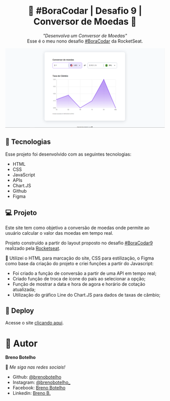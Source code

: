 <h1 align="center"> 👾 #BoraCodar | Desafio 9 | Conversor de Moedas 👾 </h1>

<p align="center">
    <i> "Desenvolva um Conversor de Moedas" </i> 
    <br> Esse é o meu nono desafio <a href="https://boracodar.dev/">#BoraCodar</a> da RocketSeat.
</p>

![..](./print-site/print.png)

## 🚀 Tecnologias

Esse projeto foi desenvolvido com as seguintes tecnologias:

- HTML
- CSS
- JavaScript
- APIs
- Chart.JS
- Github
- Figma

## 💻 Projeto

Este site tem como objetivo a conversão de moedas onde permite ao usuário calcular o valor das moedas em tempo real. <br>

Projeto construído a partir do layout proposto no desafio [#BoraCodar9](https://boracodar.dev/) realizado pela [Rocketseat](https://rocketseat.com.br). <br>

📌 Utilizei o HTML para marcação do site, CSS para estilização, o Figma como base da criação do projeto e criei funções a partir do Javascript: <br>
- Foi criado a função de conversão a partir de uma API em tempo real; 
- Criado função de troca de ícone do país ao selecionar a opção; 
- Função de mostrar a data e hora de agora e horário de cotação atualizada; 
- Utilização do gráfico Line do Chart.JS para dados de taxas de câmbio;

## 📑 Deploy

Acesse o site [clicando aqui](https://brenobotelho.github.io/boracodar/desafio8/).

# 👤 Autor

**Breno Botelho**

👾 _Me siga nas redes sociais!_

- Github: [@brenobotelho](https://github.com/brenobotelho)
- Instagram: [@brenobotelho_](https://instagram.com/@brenobotelho_)
- Facebook: [Breno Botelho](https://facebook.com/BrenooBotelho)
- Linkedin: [Breno B.](https://br.linkedin.com/in/breno-botelho?trk=public_profile_browsemap)
